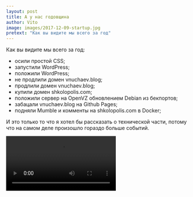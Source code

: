 ```yaml
---
layout: post
title: А у нас годовщина
author: Vito
image: images/2017-12-09-startup.jpg
pretext: "Как вы видите мы всего за год"
---
```

Как вы видите мы всего за год:
  - осили простой CSS;
  - запустили WordPress;
  - положили WordPress;
  - не продлили домен vnuchaev.blog;
  - продлили домен vnuchaev.blog;
  - купили домен shkolopolis.com;
  - положили сервер на OpenVZ обновлением Debian из бекпортов;
  - забацали vnuchaev.blog на Github Pages;
  - подняли Mumble и комменты на shkolopolis.com в Docker;

И это только то что я хотел бы рассказать о технической части, потому что на
самом деле произошло гораздо больше событий.

<video>
  <source src="video/2018-12-09-video.mp4" type="video/mp4; codecs='avc1.42E01E, mp4a.40.2'">
  Тег video не поддерживается вашим браузером.
  <a href="video/2018-12-09-video.mp4">Скачать видео</a>
</video>
